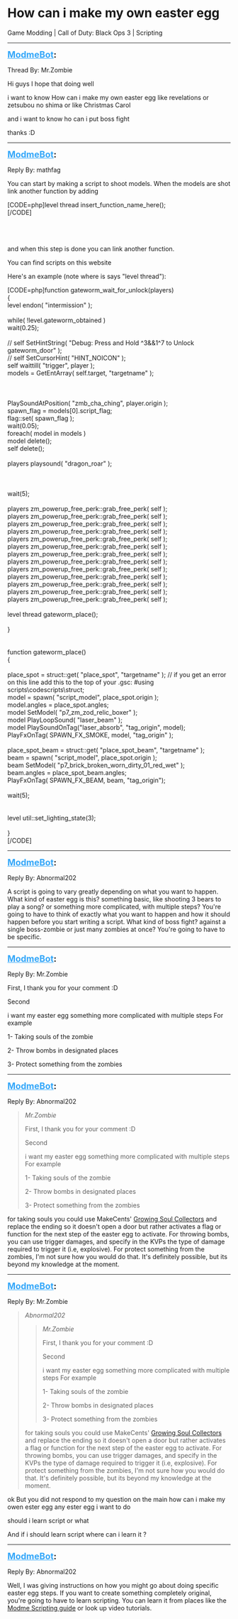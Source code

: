 # How can i make my own easter egg
Game Modding | Call of Duty: Black Ops 3 | Scripting

---
<strong style="font-size: 1.4em;"><span style="text-decoration: underline;text-decoration-color: #34a7f9;"><span style="color:#34a7f9;">ModmeBot</span></span>:</strong>

<p>Thread By: Mr.Zombie<br /><p style="text-align:left;">Hi guys I hope that doing well</p><p style="text-align:left;">i want to know How can i make my own easter egg like revelations or zetsubou no shima or like Christmas Carol</p><p style="text-align:left;">and i want to know ho can i put boss fight </p><p style="text-align:left;">thanks :D</p></p>

---
<strong style="font-size: 1.4em;"><span style="text-decoration: underline;text-decoration-color: #34a7f9;"><span style="color:#34a7f9;">ModmeBot</span></span>:</strong>

<p>Reply By: mathfag<br /><p style="text-align:left;">You can start by making a script to shoot models. When the models are shot link another function by adding </p>[CODE=php]level thread insert_function_name_here();<br />[/CODE]<br /><br /><br /><br /><p style="text-align:left;">and when this step is done you can link another function.</p><p style="text-align:left;"></p><p style="text-align:left;">You can find scripts on this website</p><p style="text-align:left;"></p><p style="text-align:left;">Here&#39;s an example (note where is says &quot;level thread&quot;):</p>[CODE=php]function gateworm_wait_for_unlock(players)<br />{<br />    level endon( &quot;intermission&quot; );<br />      <br />    while( !level.gateworm_obtained )<br />        wait(0.25);<br />      <br />//    self SetHintString( &quot;Debug: Press and Hold ^3&amp;&amp;1^7 to Unlock gateworm_door&quot; );<br />//    self SetCursorHint( &quot;HINT_NOICON&quot; );<br />    self waittill( &quot;trigger&quot;, player );<br />    models = GetEntArray( self.target, &quot;targetname&quot; );<br />    <br /><br />    <br />    PlaySoundAtPosition( &quot;zmb_cha_ching&quot;, player.origin );<br />    spawn_flag = models[0].script_flag;<br />    flag::set( spawn_flag );<br />    wait(0.05);<br />    foreach( model in models )<br />        model delete();<br />    self delete();<br /><br />    players playsound( &quot;dragon_roar&quot; );<br /><br /><br /><br />wait(5);<br /><br />        players   zm_powerup_free_perk::grab_free_perk( self );<br />        players   zm_powerup_free_perk::grab_free_perk( self );<br />        players   zm_powerup_free_perk::grab_free_perk( self );<br />        players   zm_powerup_free_perk::grab_free_perk( self );<br />        players   zm_powerup_free_perk::grab_free_perk( self );<br />        players   zm_powerup_free_perk::grab_free_perk( self );<br />        players   zm_powerup_free_perk::grab_free_perk( self );<br />        players   zm_powerup_free_perk::grab_free_perk( self );<br />        players   zm_powerup_free_perk::grab_free_perk( self );<br />        players   zm_powerup_free_perk::grab_free_perk( self );<br />        players   zm_powerup_free_perk::grab_free_perk( self );<br />        players   zm_powerup_free_perk::grab_free_perk( self );<br />        players   zm_powerup_free_perk::grab_free_perk( self );<br /><br />    level thread gateworm_place();<br /><br />}<br /><br /><br />function gateworm_place()<br />{<br />   <br />    place_spot = struct::get( &quot;place_spot&quot;, &quot;targetname&quot; ); // if you get an error on this line add this to the top of your .gsc: #using scripts\codescripts\struct;<br />    model = spawn( &quot;script_model&quot;, place_spot.origin ); <br />    model.angles = place_spot.angles;<br />    model SetModel( &quot;p7_zm_zod_relic_boxer&quot; );<br />    model PlayLoopSound( &quot;laser_beam&quot; );<br />    model PlaySoundOnTag(&quot;laser_absorb&quot;, &quot;tag_origin&quot;, model); <br />    PlayFxOnTag( SPAWN_FX_SMOKE, model, &quot;tag_origin&quot; ); <br /><br />    place_spot_beam = struct::get( &quot;place_spot_beam&quot;, &quot;targetname&quot; ); <br />    beam = spawn( &quot;script_model&quot;, place_spot.origin ); <br />    beam SetModel( &quot;p7_brick_broken_worn_dirty_01_red_wet&quot; );<br />    beam.angles = place_spot_beam.angles;<br />    PlayFxOnTag( SPAWN_FX_BEAM, beam, &quot;tag_origin&quot;); <br /><br />    wait(5);<br /><br /><br />    level util::set_lighting_state(3);<br /><br />}<br />[/CODE]</p>

---
<strong style="font-size: 1.4em;"><span style="text-decoration: underline;text-decoration-color: #34a7f9;"><span style="color:#34a7f9;">ModmeBot</span></span>:</strong>

<p>Reply By: Abnormal202<br /><p style="text-align:left;">A script is going to vary greatly depending on what you want to happen. What kind of easter egg is this? something basic, like shooting 3 bears to play a song? or something more complicated, with multiple steps? You&#39;re going to have to think of exactly what you want to happen and how it should happen before you start writing a script. What kind of boss fight? against a single boss-zombie or just many zombies at once? You&#39;re going to have to be specific.</p></p>

---
<strong style="font-size: 1.4em;"><span style="text-decoration: underline;text-decoration-color: #34a7f9;"><span style="color:#34a7f9;">ModmeBot</span></span>:</strong>

<p>Reply By: Mr.Zombie<br /><p style="text-align:left;">First, I thank you for your comment :D</p><p style="text-align:left;">Second</p><p style="text-align:left;">i want my easter egg something more complicated with multiple steps For example<p style="text-align:left;"></p>1- Taking souls of the zombie</p><p style="text-align:left;">2- Throw bombs in designated places</p><p style="text-align:left;">3- Protect something from the zombies</p><p style="text-align:left;"></p><p style="text-align:left;"></p><p style="text-align:left;"><p style="text-align:left;"><p style="text-align:left;"><p style="text-align:left;"><p style="text-align:left;"></p></p></p></p><p style="text-align:left;"></p></p></p>

---
<strong style="font-size: 1.4em;"><span style="text-decoration: underline;text-decoration-color: #34a7f9;"><span style="color:#34a7f9;">ModmeBot</span></span>:</strong>

<p>Reply By: Abnormal202<br /><blockquote><em>Mr.Zombie</em><p style="text-align:left;">First, I thank you for your comment :D</p><p style="text-align:left;">Second</p><p style="text-align:left;">i want my easter egg something more complicated with multiple steps For example</p><p style="text-align:left;"></p><p style="text-align:left;">1- Taking souls of the zombie</p><p style="text-align:left;">2- Throw bombs in designated places</p><p style="text-align:left;">3- Protect something from the zombies</p><p style="text-align:left;"></p><p style="text-align:left;"></p><p style="text-align:left;"></p><p style="text-align:left;"></p></blockquote><p style="text-align:left;">for taking souls you could use MakeCents&#39; <a href="http://ugx-mods.com/forum/index.php/topic,14175.0.html">Growing Soul Collectors</a> and replace the ending so it doesn&#39;t open a door but rather activates a flag or function for the next step of the easter egg to activate. For throwing bombs, you can use trigger damages, and specify in the KVPs the type of damage required to trigger it (i.e, explosive). For protect something from the zombies, I&#39;m not sure how you would do that. It&#39;s definitely possible, but its beyond my knowledge at the moment.</p></p>

---
<strong style="font-size: 1.4em;"><span style="text-decoration: underline;text-decoration-color: #34a7f9;"><span style="color:#34a7f9;">ModmeBot</span></span>:</strong>

<p>Reply By: Mr.Zombie<br /><blockquote><em>Abnormal202</em><blockquote><em>Mr.Zombie</em><p style="text-align:left;">First, I thank you for your comment :D</p><p style="text-align:left;">Second</p><p style="text-align:left;">i want my easter egg something more complicated with multiple steps For example</p><p style="text-align:left;"></p><p style="text-align:left;">1- Taking souls of the zombie</p><p style="text-align:left;">2- Throw bombs in designated places</p><p style="text-align:left;">3- Protect something from the zombies</p><p style="text-align:left;"></p><p style="text-align:left;"></p><p style="text-align:left;"></p><p style="text-align:left;"></p></blockquote><p style="text-align:left;">for taking souls you could use MakeCents&#39; <a href="http://ugx-mods.com/forum/index.php/topic,14175.0.html">Growing Soul Collectors</a> and replace the ending so it doesn&#39;t open a door but rather activates a flag or function for the next step of the easter egg to activate. For throwing bombs, you can use trigger damages, and specify in the KVPs the type of damage required to trigger it (i.e, explosive). For protect something from the zombies, I&#39;m not sure how you would do that. It&#39;s definitely possible, but its beyond my knowledge at the moment.</p></blockquote><p style="text-align:left;">ok But you did not respond to my question on the main how can i make my owen ester egg any ester egg i want to do </p><p style="text-align:left;">should i learn script or what</p><p style="text-align:left;">And if i should learn script where can i learn it ?</p></p>

---
<strong style="font-size: 1.4em;"><span style="text-decoration: underline;text-decoration-color: #34a7f9;"><span style="color:#34a7f9;">ModmeBot</span></span>:</strong>

<p>Reply By: Abnormal202<br /><p style="text-align:left;">Well, I was giving instructions on how you might go about doing specific easter egg steps. If you want to create something completely original, you&#39;re going to have to learn scripting. You can learn it from places like the <a href="http://phabricator.aviacreations.com/w/black_ops_3/guides/scripting_guide/">Modme Scripting guide</a> or look up video tutorials.</p></p>
